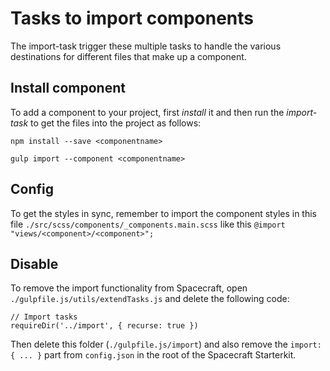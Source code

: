 #	Tasks to import components

The import-task trigger these multiple tasks to handle the various
destinations for different files that make up a component.

## Install component
To add a component to your project, first *install* it and then run the 
*import-task* to get the files into the project as follows:

``npm install --save <componentname>``

``gulp import --component <componentname>``

## Config
To get the styles in sync, remember to import the component styles
in this file ``./src/scss/components/_components.main.scss`` like this
``@import "views/<component>/<component>";``

## Disable
To remove the import functionality from Spacecraft, open
``./gulpfile.js/utils/extendTasks.js`` and delete the following
code:

```
// Import tasks
requireDir('../import', { recurse: true })
```

Then delete this folder (``./gulpfile.js/import``) and also remove the 
``import: { ... }`` part from ``config.json`` in the root of the 
Spacecraft Starterkit.